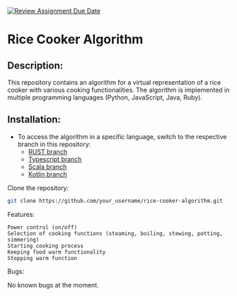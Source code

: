 [![Review Assignment Due Date](https://classroom.github.com/assets/deadline-readme-button-24ddc0f5d75046c5622901739e7c5dd533143b0c8e959d652212380cedb1ea36.svg)](https://classroom.github.com/a/PHq8Kfj_)
# Rice Cooker Algorithm

## Description:
This repository contains an algorithm for a virtual representation of a rice cooker with various cooking functionalities. The algorithm is implemented in multiple programming languages (Python, JavaScript, Java, Ruby).

## Installation:
- To access the algorithm in a specific language, switch to the respective branch in this repository:
    - [RUST branch](link_to_RUST_branch_readme)
    - [Typescript branch](link_to_Typescript_branch_readme)
    - [Scala branch](link_to_Scala_branch_readme)
    - [Kotlin branch](link_to_Kotlin_branch_readme)

Clone the repository:
```bash
git clone https://github.com/your_username/rice-cooker-algorithm.git
```

Features:

    Power control (on/off)
    Selection of cooking functions (steaming, boiling, stewing, potting, simmering)
    Starting cooking process
    Keeping food warm functionality
    Stopping warm function

Bugs:

No known bugs at the moment.